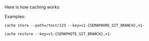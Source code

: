 Here is how caching works

Examples:

`
	cache store --path=/test/123 --key=v1-{SEMAPHORE_GIT_BRANCH},v1-
	`

`
	cache restore --key=v1-{SEMAPHOTE_GIT_BRANCH},v1-
	`

